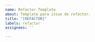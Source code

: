 ```yaml
---
name: Refactor Template
about: Template para issue de refactor.
title: "[REFACTOR]"
labels: refactor
assignees: ''

---
```



